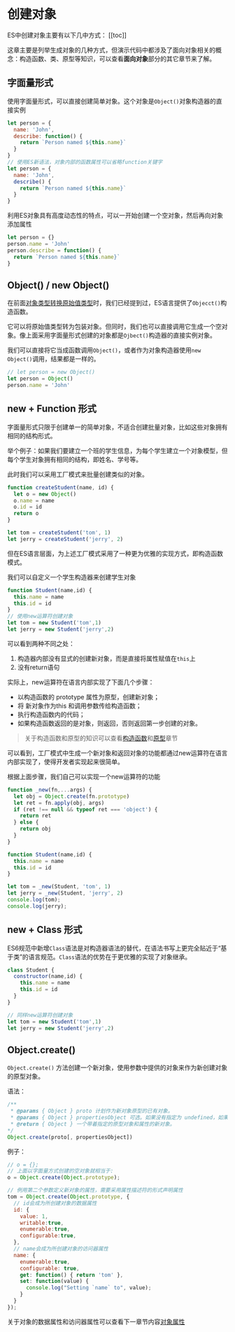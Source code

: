 # 创建对象

ES中创建对象主要有以下几中方式：
[[toc]]

这章主要是列举生成对象的几种方式，但演示代码中都涉及了面向对象相关的概念：构造函数、类、原型等知识，可以查看**面向对象**部分的其它章节来了解。

## 字面量形式

使用字面量形式，可以直接创建简单对象。这个对象是`Object()`对象构造器的直接实例
```js
let person = {
  name: 'John',
  describe: function() {
    return `Person named ${this.name}`
  }
}
// 使用ES新语法，对象内部的函数属性可以省略function关键字
let person = {
  name: 'John',
  describe() {
    return `Person named ${this.name}`
  }
}
```

利用ES对象具有高度动态性的特点，可以一开始创建一个空对象，然后再向对象添加属性

```js
let person = {}
person.name = 'John'
person.describe = function() {
  return `Person named ${this.name}`
}
```

## Object() / new Object()

在前面[对象类型转换原始值类型](./type-9-conversion)时，我们已经提到过，ES语言提供了`Objecct()`构造函数。

它可以将原始值类型转为包装对象。但同时，我们也可以直接调用它生成一个空对象。像上面采用字面量形式创建的对象都是`Ojbect()`构造器的直接实例对象。

我们可以直接将它当成函数调用`Object()`，或者作为对象构造器使用`new Object()`调用，结果都是一样的。

```js
// let person = new Object()
let person = Object()  
person.name = 'John'
```

## new + Function 形式

字面量形式只限于创建单一的简单对象，不适合创建批量对象，比如这些对象拥有相同的结构形式。

举个例子：如果我们要建立一个班的学生信息，为每个学生建立一个对象模型，但每个学生对象拥有相同的结构，即姓名、学号等。

此时我们可以采用工厂模式来批量创建类似的对象。

```js
function createStudent(name, id) {
  let o = new Object()
  o.name = name
  o.id = id
  return o
}

let tom = createStudent('tom', 1)
let jerry = createStudent('jerry', 2)
```
但在ES语言层面，为上述工厂模式采用了一种更为优雅的实现方式，即构造函数模式。

我们可以自定义一个学生构造器来创建学生对象
```js
function Student(name,id) {
  this.name = name
  this.id = id
}
// 使用new运算符创建对象
let tom = new Student('tom',1)
let jerry = new Student('jerry',2)
```
可以看到两种不同之处：
1. 构造器内部没有显式的创建新对象，而是直接将属性赋值在`this`上
1. 没有return语句

实际上，new运算符在语言内部实现了下面几个步骤：
- 以构造函数的 prototype 属性为原型，创建新对象；
- 将 新对象作为this 和调用参数传给构造函数；
- 执行构造函数内的代码；
- 如果构造函数返回的是对象，则返回，否则返回第一步创建的对象。

> 关于构造函数和原型的知识可以查看[构造函数](./oop-4-constructor)和[原型](./oop-3-prototype)章节

可以看到，工厂模式中生成一个新对象和返回对象的功能都通过new运算符在语言内部实现了，使得开发者实现起来很简单。

根据上面步骤，我们自己可以实现一个new运算符的功能

```js
function _new(fn,...args) {
  let obj = Object.create(fn.prototype)
  let ret = fn.apply(obj, args)
  if (ret !== null && typeof ret === 'object') {
    return ret
  } else {
    return obj
  }
}

function Student(name,id) {
  this.name = name
  this.id = id
}

let tom = _new(Student, 'tom', 1)
let jerry = _new(Student, 'jerry', 2)
console.log(tom);
console.log(jerry);
```

## new + Class 形式

ES6规范中新增`Class`语法是对构造器语法的替代，在语法书写上更完全贴近于“基于类”的语言规范。`Class`语法的优势在于更优雅的实现了对象继承。
```js
class Student {
  constructor(name,id) {
    this.name = name
    this.id = id
  }
}

// 同样new运算符创建对象
let tom = new Student('tom',1)
let jerry = new Student('jerry',2)
```

## Object.create()

`Object.create()` 方法创建一个新对象，使用参数中提供的对象来作为新创建对象的原型对象。

语法：
```js
/**
 * @params { Object } proto 计划作为新对象原型的已有对象。
 * @params { Object } propertiesObject 可选。如果没有指定为 undefined，如果有则作为新对象属性。
 * @return { Object } 一个带着指定的原型对象和属性的新对象。
*/
Object.create(proto[, propertiesObject])
```

例子：
```js
// o = {};
// 上面以字面量方式创建的空对象就相当于:
o = Object.create(Object.prototype);

// 例用第二个参数定义新对象的属性，需要采用属性描述符的形式声明属性
tom = Object.create(Object.prototype, {
  // id会成为所创建对象的数据属性
  id: { 
    value: 1,
    writable:true,
    enumerable:true,
    configurable:true,
  },
  // name会成为所创建对象的访问器属性
  name: {
    enumerable:true,
    configurable: true,
    get: function() { return 'tom' },
    set: function(value) {
      console.log("Setting `name` to", value);
    }
  }
});
```

关于对象的数据属性和访问器属性可以查看下一章节内容[对象属性](./oop-2-object-property)





